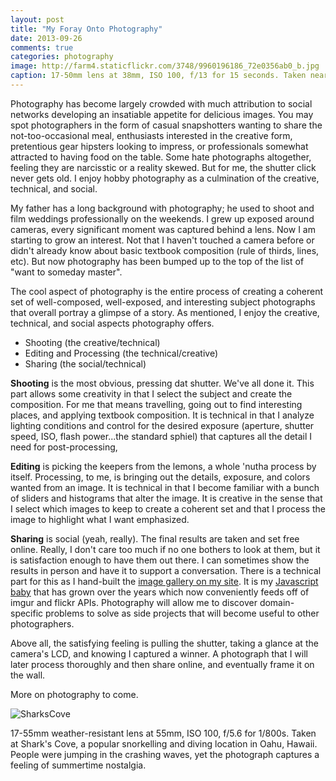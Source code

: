 ```yaml
---
layout: post
title: "My Foray Onto Photography"
date: 2013-09-26
comments: true
categories: photography
image: http://farm4.staticflickr.com/3748/9960196186_72e0356ab0_b.jpg
caption: 17-50mm lens at 38mm, ISO 100, f/13 for 15 seconds. Taken near Washington's Rainbow Falls State Park where I was driving my girlfriend from Seattle to Portland when we decided to take a spontaneous 20-mile detour into the countryside.
---
```


Photography has become largely crowded with much attribution to social networks
developing an insatiable appetite for delicious images. You may spot
photographers in the form of casual snapshotters wanting to share the
not-too-occasional meal, enthusiasts interested in the creative form,
pretentious gear hipsters looking to impress, or professionals somewhat
attracted to having food on the table. Some hate photographs altogether,
feeling they are narcisstic or a reality skewed. But for me, the shutter click
never gets old. I enjoy hobby photography as a culmination of the creative,
technical, and social.

<!-- more -->

My father has a long background with photography; he used to shoot and film
weddings professionally on the weekends. I grew up exposed around cameras,
every significant moment was captured behind a lens. Now I am starting to grow
an interest. Not that I haven't touched a camera before or didn't already know
about basic textbook composition (rule of thirds, lines, etc). But now
photography has been bumped up to the top of the list of "want to someday
master".

The cool aspect of photography is the entire process of creating a coherent set
of well-composed, well-exposed, and interesting subject photographs that
overall portray a glimpse of a story. As mentioned, I enjoy the creative,
technical, and social aspects photography offers.

- Shooting (the creative/technical)
- Editing and Processing (the technical/creative)
- Sharing (the social/technical)

**Shooting** is the most obvious, pressing dat shutter. We've all done it. This
part allows some creativity in that I select the subject and create the
composition. For me that means travelling, going out to find interesting
places, and applying textbook composition. It is technical in that I analyze
lighting conditions and control for the desired exposure (aperture, shutter
speed, ISO, flash power...the standard sphiel) that captures all the detail I
need for post-processing,

**Editing** is picking the keepers from the lemons, a whole 'nutha process by
itself. Processing, to me, is bringing out the details, exposure, and colors
wanted from an image. It is technical in that I become familiar with a bunch of
sliders and histograms that alter the image. It is creative in the sense that I
select which images to keep to create a coherent set and that I process the
image to highlight what I want emphasized.

**Sharing** is social (yeah, really). The final results are taken and set free
online. Really, I don't care too much if no one bothers to look at them, but
it is satisfaction enough to have them out there. I can sometimes show the
results in person and have it to support a conversation. There is a technical
part for this as I hand-built the [image gallery on my site](/gallery). It is
my [Javascript baby](http://github.com/ngokevin/sriracha) that has grown over
the years which now conveniently feeds off of imgur and flickr APIs.
Photography will allow me to discover domain-specific problems to solve as side
projects that will become useful to other photographers.

Above all, the satisfying feeling is pulling the shutter, taking a glance at
the camera's LCD, and knowing I captured a winner. A photograph that I will
later process thoroughly and then share online, and eventually frame it on the
wall.

More on photography to come.

![SharksCove](http://i.imgur.com/J0OYouj.jpg)

<div class="page-caption"><span>
17-55mm weather-resistant lens at 55mm, ISO 100, f/5.6 for 1/800s. Taken at
Shark's Cove, a popular snorkelling and diving location in Oahu, Hawaii. People
were jumping in the crashing waves, yet the photograph captures a feeling of
summertime nostalgia.
</span></div>
